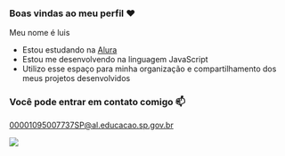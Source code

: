 ### Boas vindas ao meu perfil ❤️

Meu nome é luis
- Estou estudando na [Alura](https://www.alura.com.br)
- Estou me desenvolvendo na linguagem JavaScript
- Utilizo esse espaço para minha organização e compartilhamento dos meus projetos desenvolvidos

### Você pode entrar em contato comigo 📫

00001095007737SP@al.educacao.sp.gov.br


![](https://media1.tenor.com/m/tBkzk_5sfJ4AAAAC/lion-roar.gif)

